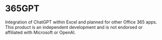 # 365GPT
 Integration of ChatGPT within Excel and planned for other Office 365 apps. This product is an independent development and is not endorsed or affiliated with Microsoft or OpenAI.
